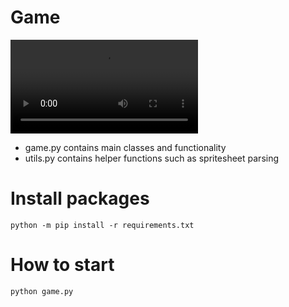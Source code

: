 # Game

![demo of game](demo.mov)

- game.py contains main classes and functionality
- utils.py contains helper functions such as spritesheet parsing

# Install packages 
```
python -m pip install -r requirements.txt
```

# How to start 
```
python game.py
```